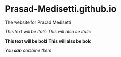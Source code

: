 # Prasad-Medisetti.github.io
The website for Prasad Medisetti



*This text will be italic*
_This will also be italic_

**This text will be bold**
__This will also be bold__

_You **can** combine them_
